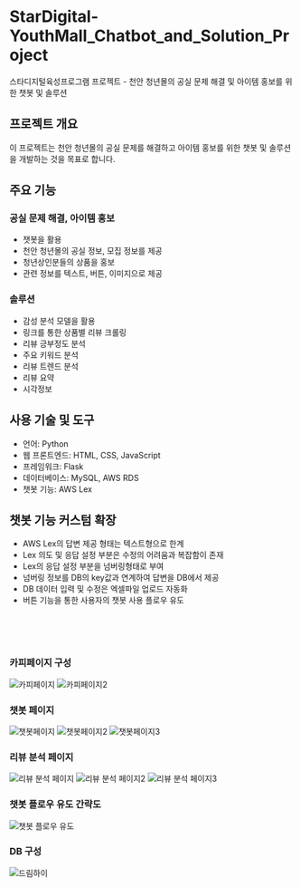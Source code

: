 # StarDigital-YouthMall_Chatbot_and_Solution_Project
스타디지털육성프로그램 프로젝트 - 천안 청년몰의 공실 문제 해결 및 아이템 홍보를 위한 챗봇 및 솔루션

## 프로젝트 개요

이 프로젝트는 천안 청년몰의 공실 문제를 해결하고 아이템 홍보를 위한 챗봇 및 솔루션을 개발하는 것을 목표로 합니다. 

## 주요 기능

### 공실 문제 해결, 아이템 홍보
- 챗봇을 활용
- 천안 청년몰의 공실 정보, 모집 정보를 제공
- 청년상인분들의 상품을 홍보
- 관련 정보를 텍스트, 버튼, 이미지으로 제공 


### 솔루션
- 감성 분석 모델을 활용
- 링크를 통한 상품별 리뷰 크롤링
- 리뷰 긍부정도 분석
- 주요 키워드 분석
- 리뷰 트렌드 분석
- 리뷰 요약
- 시각정보

## 사용 기술 및 도구

- 언어: Python
- 웹 프론트엔드: HTML, CSS, JavaScript
- 프레임워크: Flask
- 데이터베이스: MySQL, AWS RDS
- 챗봇 기능: AWS Lex

## 챗봇 기능 커스텀 확장
- AWS Lex의 답변 제공 형태는 텍스트형으로 한계
- Lex 의도 및 응답 설정 부분은 수정의 어려움과 복잡함이 존재
- Lex의 응답 설정 부분을 넘버링형태로 부여
- 넘버링 정보를 DB의 key값과 연계하여 답변을 DB에서 제공
- DB 데이터 입력 및 수정은 엑셀파일 업로드 자동화 
- 버튼 기능을 통한 사용자의 챗봇 사용 플로우 유도

<br>
<br>
<br>

### 카피페이지 구성
![카피페이지](https://github.com/Kimdeokryun/StarDigital-YouthMall_Chatbot_and_Solution_Project/assets/96904134/f20494cc-10f0-46ba-8543-a3949f4fe6a6)
![카피페이지2](https://github.com/Kimdeokryun/StarDigital-YouthMall_Chatbot_and_Solution_Project/assets/96904134/992a2569-6032-4429-906c-b9e42357a48f)


### 챗봇 페이지
![챗봇페이지](https://github.com/Kimdeokryun/StarDigital-YouthMall_Chatbot_and_Solution_Project/assets/96904134/83495bc3-6535-434a-92f0-b7dd56ce1052)
![챗봇페이지2](https://github.com/Kimdeokryun/StarDigital-YouthMall_Chatbot_and_Solution_Project/assets/96904134/84e4da8e-306c-4533-8561-13790d132a51)
![챗봇페이지3](https://github.com/Kimdeokryun/StarDigital-YouthMall_Chatbot_and_Solution_Project/assets/96904134/b8717355-8aaa-4832-a39f-3c95b6faff27)


### 리뷰 분석 페이지
![리뷰 분석 페이지](https://github.com/Kimdeokryun/StarDigital-YouthMall_Chatbot_and_Solution_Project/assets/96904134/979a884b-71a1-4a34-b0e1-778f1a342bc9)
![리뷰 분석 페이지2](https://github.com/Kimdeokryun/StarDigital-YouthMall_Chatbot_and_Solution_Project/assets/96904134/25b024e3-7e13-477f-a5c7-f67ff6bbf42c)
![리뷰 분석 페이지3](https://github.com/Kimdeokryun/StarDigital-YouthMall_Chatbot_and_Solution_Project/assets/96904134/f3278fbf-dd20-4646-827a-48734a819eca)



### 챗봇 플로우 유도 간략도

![챗봇 플로우 유도](https://github.com/Kimdeokryun/StarDigital-YouthMall_Chatbot_and_Solution_Project/assets/96904134/7a9e40b2-d588-4763-ae92-a572dd2e2d93)

### DB 구성

![드림하이](https://github.com/Kimdeokryun/StarDigital-YouthMall_Chatbot_and_Solution_Project/assets/96904134/3b8ee398-5891-49d7-bfe4-817a2d735901)
